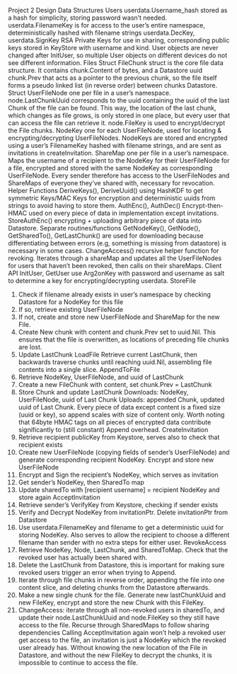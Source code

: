Project 2 Design
Data Structures
Users
userdata.Username_hash stored as a hash for simplicity, storing password
wasn’t needed.
userdata.FilenameKey is for access to the user’s entire namespace,
deterministically hashed with filename strings
userdata.DecKey, userdata.SignKey RSA Private Keys for use in sharing,
corresponding public keys stored in KeyStore with username and kind. User
objects are never changed after InitUser, so multiple User objects on
different devices do not see different information.
Files
Struct FileChunk struct is the core file data structure. It contains
chunk.Content of bytes, and a Datastore uuid chunk.Prev that acts as a
pointer to the previous chunk, so the file itself forms a pseudo linked list
(in reverse order) between chunks Datastore.
Struct UserFileNode one per file in a user’s namespace.
node.LastChunkUuid corresponds to the uuid containing the uuid of the last
Chunk of the file can be found. This way, the location of the last chunk,
which changes as file grows, is only stored in one place, but every user that
can access the file can retrieve it.
node.FileKey is used to encrypt/decrypt the File chunks.
NodeKey one for each UserFileNode, used for locating & encrypting/decrypting
UserFileNodes. NodeKeys are stored and encrypted using a user’s FilenameKey
hashed with filename strings, and are sent as invitations in
createInvitation.
ShareMap one per file in a user’s namespace. Maps the username of a recipient
to the NodeKey for their UserFileNode for a file, encrypted and stored with
the same NodeKey as corresponding UserFileNode. Every sender therefore has
access to the UserFileNodes and ShareMaps of everyone they’ve shared with,
necessary for revocation.
Helper Functions
DeriveKeys(), DeriveUuid() using HashKDF to get symmetric Keys/MAC Keys for
encryption and deterministic uuids from strings to avoid having to store
them.
AuthEnc(), AuthDec() Encrypt-then-HMAC used on every piece of data in
implementation except invitations.
StoreAuthEnc() encrypting + uploading arbitrary piece of data into Datastore.
Separate routines/functions GetNodeKey(), GetNode(), GetSharedTo(),
GetLastChunk() are used for downloading because differentiating between
errors (e.g, something is missing from datastore) is necessary in some cases.
ChangeAccess() recursive helper function for revoking. Iterates through a
shareMap and updates all the UserFileNodes for users that haven’t been
revoked, then calls on their shareMaps.
Client API
InitUser, GetUser
use Arg2onKey with password and username as salt to determine a key for
encrypting/decrypting userdata.
StoreFile
1. Check if filename already exists in user’s namespace by checking
Datastore for a NodeKey for this file
2. If so, retrieve existing UserFileNode
3. If not, create and store new UserFileNode and ShareMap for the new
File.
4. Create New chunk with content and chunk.Prev set to uuid.Nil. This
ensures that the file is overwritten, as locations of preceding file
chunks are lost.
5. Update LastChunk
LoadFile
Retrieve current LastChunk, then backwards traverse chunks until reaching
uuid.Nil, assembling file contents into a single slice.
AppendToFile
1. Retrieve NodeKey, UserFileNode, and uuid of LastChunk
2. Create a new FileChunk with content, set chunk.Prev = LastChunk
3. Store Chunk and update LastChunk
Downloads: NodeKey, UserFileNode, uuid of Last Chunk
Uploads: appended Chunk, updated uuid of Last Chunk.
Every piece of data except content is a fixed size (uuid or key), so append
scales with size of content only. Worth noting that 64byte HMAC tags on all
pieces of encrypted data contribute significantly to (still constant) Append
overhead.
CreateInvitation
1. Retrieve recipient publicKey from Keystore, serves also to check that
recipient exists
2. Create new UserFileNode (copying fields of sender’s UserFileNode) and
generate corresponding recipient NodeKey. Encrypt and store new
UserFileNode
3. Encrypt and Sign the recipient’s NodeKey, which serves as invitation
4. Get sender’s NodeKey, then SharedTo map
5. Update sharedTo with [recipient username] = recipient NodeKey and store
again
AcceptInvitation
1. Retrieve sender’s VerifyKey from Keystore, checking if sender exists
2. Verify and Decrypt NodeKey from invitationPtr. Delete invitationPtr
from Datastore
3. Use userdata.FilenameKey and filename to get a deterministic uuid for
storing NodeKey. Also serves to allow the recipient to choose a
different filename than sender with no extra steps for either user.
RevokeAccess
1. Retrieve NodeKey, Node, LastChunk, and SharedToMap. Check that the
revoked user has actually been shared with.
2. Delete the LastChunk from Datastore, this is important for making sure
revoked users trigger an error when trying to Append.
3. Iterate through file chunks in reverse order, appending the file into
one content slice, and deleting chunks from the Datastore afterwards.
4. Make a new single chunk for the file. Generate new lastChunkUuid and
new FileKey, encrypt and store the new Chunk with this FileKey.
5. ChangeAccess: iterate through all non-revoked users in sharedTo, and
update their node.LastChunkUuid and node.FileKey so they still have
access to the file. Recurse through SharedMaps to follow sharing
dependencies
Calling AcceptInvitation again won’t help a revoked user get access to the
file, an invitation is just a NodeKey which the revoked user already has.
Without knowing the new location of the File in Datastore, and without the
new FileKey to decrypt the chunks, it is impossible to continue to access the
file.
